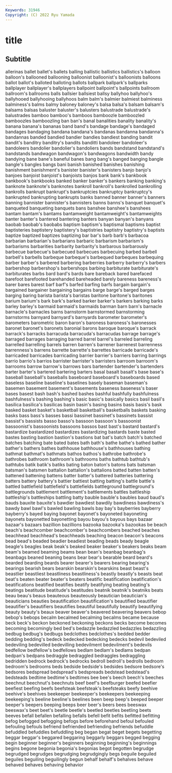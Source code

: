 ```yaml
---
Keywords: 31946
Copyright: (C) 2022 Ryu Yamada
---
```



# title

## Subtitle
allerinas ballet ballet's ballets balling
ballistic ballistics ballistics's balloon balloon's ballooned ballooning balloonist balloonist's balloonists
balloons ballot ballot's balloted balloting ballots ballpark ballpark's ballparks ballplayer
ballplayer's ballplayers ballpoint ballpoint's ballpoints ballroom ballroom's ballrooms balls ballsier
ballsiest ballsy ballyhoo ballyhoo's ballyhooed ballyhooing ballyhoos balm balm's balmier
balmiest balminess balminess's balms balmy baloney baloney's balsa balsa's balsam
balsam's balsams balsas baluster baluster's balusters balustrade balustrade's balustrades bamboo
bamboo's bamboos bamboozle bamboozled bamboozles bamboozling ban ban's banal banalities
banality banality's banana banana's bananas band band's bandage bandage's bandaged
bandages bandaging bandana bandana's bandanas bandanna bandanna's bandannas banded bandied
bandier bandies bandiest banding bandit bandit's banditry banditry's bandits banditti
bandoleer bandoleer's bandoleers bandolier bandolier's bandoliers bands bandstand bandstand's bandstands
bandwagon bandwagon's bandwagons bandwidth bandy bandying bane bane's baneful banes
bang bang's banged banging bangle bangle's bangles bangs bani banish
banished banishes banishing banishment banishment's banister banister's banisters banjo banjo's
banjoes banjoist banjoist's banjoists banjos bank bank's bankbook bankbook's bankbooks
banked banker banker's bankers banking banking's banknote banknote's banknotes bankroll
bankroll's bankrolled bankrolling bankrolls bankrupt bankrupt's bankruptcies bankruptcy bankruptcy's bankrupted
bankrupting bankrupts banks banned banner banner's banners banning bannister bannister's
bannisters banns banns's banquet banquet's banqueted banqueting banquets bans banshee
banshee's banshees bantam bantam's bantams bantamweight bantamweight's bantamweights banter banter's
bantered bantering banters banyan banyan's banyans baobab baobab's baobabs baptism
baptism's baptismal baptisms baptist baptisteries baptistery baptistery's baptistries baptistry baptistry's
baptists baptize baptized baptizes baptizing bar bar's barb barb's barbacoa
barbarian barbarian's barbarians barbaric barbarism barbarism's barbarisms barbarities barbarity barbarity's
barbarous barbarously barbecue barbecue's barbecued barbecues barbecuing barbed barbell barbell's
barbells barbeque barbeque's barbequed barbeques barbequing barber barber's barbered barbering
barberries barberry barberry's barbers barbershop barbershop's barbershops barbing barbiturate barbiturate's
barbiturates barbs bard bard's bards bare bareback bared barefaced barefoot
barefooted barehanded bareheaded barely bareness bareness's barer bares barest barf
barf's barfed barfing barfs bargain bargain's bargained bargainer bargaining bargains
barge barge's barged barges barging baring barista barista's baristas baritone
baritone's baritones barium barium's bark bark's barked barker barker's barkers
barking barks barley barley's barmaid barmaid's barmaids barman barn barn's
barnacle barnacle's barnacles barns barnstorm barnstormed barnstorming barnstorms barnyard barnyard's
barnyards barometer barometer's barometers barometric baron baron's baroness baroness's baronesses
baronet baronet's baronets baronial barons baroque baroque's barrack barrack's barracks
barracuda barracuda's barracudas barrage barrage's barraged barrages barraging barred barrel
barrel's barreled barreling barrelled barrelling barrels barren barren's barrener barrenest
barrenness barrenness's barrens barrette barrette's barrettes barricade barricade's barricaded barricades
barricading barrier barrier's barriers barring barrings barrio barrio's barrios barrister
barrister's barristers barroom barroom's barrooms barrow barrow's barrows bars bartender
bartender's bartenders barter barter's bartered bartering barters basal basalt basalt's
base base's baseball baseball's baseballs baseboard baseboard's baseboards based baseless
baseline baseline's baselines basely baseman baseman's basemen basement basement's basements
baseness baseness's baser bases basest bash bash's bashed bashes bashful
bashfully bashfulness bashfulness's bashing bashing's basic basic's basically basics basil
basil's basilica basilica's basilicas basin basin's basing basins basis basis's
bask basked basket basket's basketball basketball's basketballs baskets basking basks
bass bass's basses bassi bassinet bassinet's bassinets bassist bassist's bassists
basso basso's bassoon bassoon's bassoonist bassoonist's bassoonists bassoons bassos bast
bast's bastard bastard's bastardize bastardized bastardizes bastardizing bastards baste basted
bastes basting bastion bastion's bastions bat bat's batch batch's batched
batches batching bate bated bates bath bath's bathe bathe's bathed
bather bather's bathers bathes bathhouse bathhouse's bathhouses bathing bathmat bathmat's
bathmats bathos bathos's bathrobe bathrobe's bathrobes bathroom bathroom's bathrooms baths
bathtub bathtub's bathtubs batik batik's batiks bating baton baton's batons
bats batsman batsman's batsmen battalion battalion's battalions batted batten batten's
battened battening battens batter batter's battered batteries battering batters battery
battery's battier battiest batting batting's battle battle's battled battlefield battlefield's
battlefields battleground battleground's battlegrounds battlement battlement's battlements battles battleship battleship's
battleships battling batty bauble bauble's baubles baud baud's bauds bauxite
bauxite's bawdier bawdiest bawdily bawdiness bawdiness's bawdy bawl bawl's bawled
bawling bawls bay bay's bayberries bayberry bayberry's bayed baying bayonet
bayonet's bayoneted bayoneting bayonets bayonetted bayonetting bayou bayou's bayous bays
bazaar bazaar's bazaars bazillion bazillions bazooka bazooka's bazookas be beach
beach's beachcomber beachcomber's beachcombers beached beaches beachhead beachhead's beachheads beaching
beacon beacon's beacons bead bead's beaded beadier beadiest beading beads
beady beagle beagle's beagles beak beak's beaked beaker beaker's beakers
beaks beam beam's beamed beaming beams bean bean's beanbag beanbag's
beanbags beaned beaning beans bear bear's bearable beard beard's bearded
bearding beards bearer bearer's bearers bearing bearing's bearings bearish bears
bearskin bearskin's bearskins beast beast's beastlier beastliest beastliness beastliness's beastly
beastly's beasts beat beat's beaten beater beater's beaters beatific beatification
beatification's beatifications beatified beatifies beatify beatifying beating beating's beatings beatitude
beatitude's beatitudes beatnik beatnik's beatniks beats beau beau's beaus beauteous
beauteously beautician beautician's beauticians beauties beautification beautification's beautified beautifier beautifier's
beautifiers beautifies beautiful beautifully beautify beautifying beauty beauty's beaux beaver
beaver's beavered beavering beavers bebop bebop's bebops becalm becalmed becalming
becalms became because beck beck's beckon beckoned beckoning beckons becks
become becomes becoming becomingly bed bed's bedazzle bedazzled bedazzles bedazzling
bedbug bedbug's bedbugs bedclothes bedclothes's bedded bedder bedding bedding's bedeck
bedecked bedecking bedecks bedevil bedeviled bedeviling bedevilled bedevilling bedevilment bedevilment's
bedevils bedfellow bedfellow's bedfellows bedlam bedlam's bedlams bedpan bedpan's bedpans
bedraggle bedraggled bedraggles bedraggling bedridden bedrock bedrock's bedrocks bedroll bedroll's
bedrolls bedroom bedroom's bedrooms beds bedside bedside's bedsides bedsore bedsore's
bedsores bedspread bedspread's bedspreads bedstead bedstead's bedsteads bedtime bedtime's bedtimes
bee bee's beech beech's beeches beechnut beechnut's beechnuts beef beef's
beefburger beefed beefier beefiest beefing beefs beefsteak beefsteak's beefsteaks beefy
beehive beehive's beehives beekeeper beekeeper's beekeepers beekeeping beekeeping's beeline beeline's
beelines been beep beep's beeped beeper beeper's beepers beeping beeps
beer beer's beers bees beeswax beeswax's beet beet's beetle beetle's
beetled beetles beetling beets beeves befall befallen befalling befalls befell
befit befits befitted befitting befog befogged befogging befogs before beforehand
befoul befouled befouling befouls befriend befriended befriending befriends befuddle befuddled
befuddles befuddling beg began begat beget begets begetting beggar beggar's
beggared beggaring beggarly beggars begged begging begin beginner beginner's beginners
beginning beginning's beginnings begins begone begonia begonia's begonias begot begotten
begrudge begrudged begrudges begrudging begrudgingly begs beguile beguiled beguiles beguiling
beguilingly begun behalf behalf's behalves behave behaved behaves behaving behavior
